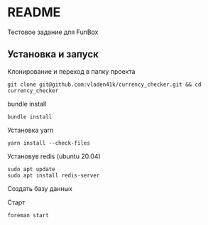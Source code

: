 # README

Тестовое задание для FunBox

## Установка и запуск

Клонирование и переход в папку проекта

    git clone git@github.com:vladen41k/currency_checker.git && cd currency_checker
    
bundle install
    
    bundle install
    
Установка yarn
    
    yarn install --check-files
    
Установув redis (ubuntu 20.04)

    sudo apt update
    sudo apt install redis-server
    
Создать базу данных

Старт

    foreman start
    